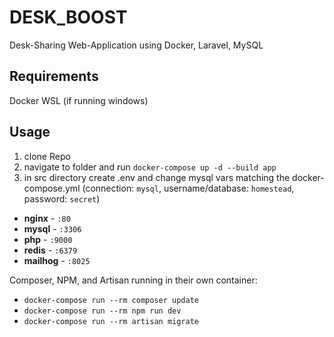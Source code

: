 # DESK_BOOST
Desk-Sharing Web-Application using Docker, Laravel, MySQL

## Requirements
Docker
WSL (if running windows)

## Usage
1. clone Repo
2. navigate to folder and run `docker-compose up -d --build app`
3. in src directory create .env and change mysql vars matching the docker-compose.yml (connection: `mysql`, username/database: `homestead`, password: `secret`)

- **nginx** - `:80`
- **mysql** - `:3306`
- **php** - `:9000`
- **redis** - `:6379`
- **mailhog** - `:8025` 

Composer, NPM, and Artisan running in their own container:

- `docker-compose run --rm composer update`
- `docker-compose run --rm npm run dev`
- `docker-compose run --rm artisan migrate`